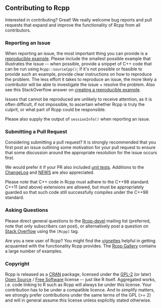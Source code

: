 
## Contributing to Rcpp

Interested in contributing? Great!  We really welcome bug reports and pull
requests that expand and improve the functionality of Rcpp from all
contributors. 

### Reporting an Issue

When reporting an issue, the most important thing you can provide is a
[reproducible example](http://www.sscce.org/). Please include the smallest
possible example that illustrates the issue -- when possible, provide a snippet
of C++ code that can be run using `Rcpp::sourceCpp()`; if it's not possible or
feasible to provide such an example, provide clear instructions on how to
reproduce the problem. The less effort it takes to reproduce an issue, the more
likely a contributor will be able to investigate the issue + resolve the
problem. Also see this StackOverflow answer on
[creating a reproducible example](http://stackoverflow.com/a/5963610/143305).

Issues that cannot be reproduced are unlikely to receive attention, as it is
often difficult, if not impossible, to ascertain whether Rcpp is truly the
culprit, or what part of Rcpp could be responsible.

Please also supply the output of `sessionInfo()` when reporting an issue.

### Submitting a Pull Request

Considering submitting a pull request? It is strongly recommended that you first
post an issue outlining some motivation for your pull request to ensure that
some discussion around the appropriate resolution for the issue occurs first.

We would prefer it if your PR also included
[unit tests](https://github.com/RcppCore/Rcpp/tree/master/inst/unitTests). Additions
to the [ChangeLog](https://github.com/RcppCore/Rcpp/blob/master/ChangeLog) and
[NEWS](https://github.com/RcppCore/Rcpp/blob/master/inst/NEWS.Rd) are also
appreciated.

Please note that C++ code in Rcpp must adhere to the C++98 standard. C++11 (and
above) extensions are allowed, but must be appropriately guarded so that such
code still successfully compiles under the C++98 standard.

### Asking Questions

Please direct general questions to the
[Rcpp-devel](http://lists.r-forge.r-project.org/cgi-bin/mailman/listinfo/rcpp-devel)
mailing list (preferred, note that only subscribers can post), or alternatively
post a question on
[Stack Overflow](http://stackoverflow.com/questions/tagged/rcpp) using the
`[Rcpp]` tag. 

Are you a new user of Rcpp? You might find the
[vignettes](https://cran.r-project.org/package=Rcpp) helpful in getting
acquainted with the functionality Rcpp provides. The
[Rcpp Gallery](http://gallery.rcpp.org/) contains a large number of examples.

### Copyright

Rcpp is released as a [CRAN](https://cran.r-project.org/package=Rcpp) package,
licensed under the
[GPL-2](http://www.gnu.org/licenses/old-licenses/gpl-2.0.en.html) (or later)
[Open Source](https://opensource.org) /
[Free Software](http://www.gnu.org/philosophy/free-sw.en.html)
license -- just like R itself.  Aggregated works, i.e. code linking to R such as
Rcpp will always be under this license.  Your contribution has to be under a
compatible licence.  And to simplify matters, we strongly prefer contributions
under the same terms of the GPL (>= 2) and will in general assume this license
unless explicitly stated otherwise.
